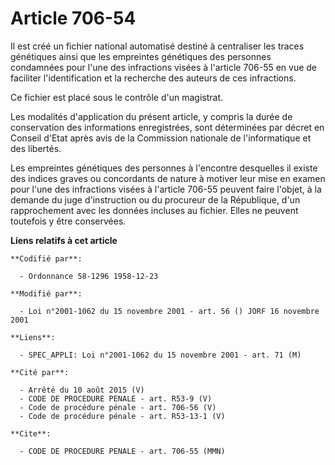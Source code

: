 # Article 706-54

Il est créé un fichier national automatisé destiné à centraliser les traces génétiques ainsi que les empreintes génétiques
des personnes condamnées pour l'une des infractions visées à l'article 706-55 en vue de faciliter l'identification et la
recherche des auteurs de ces infractions.

Ce fichier est placé sous le contrôle d'un magistrat.

Les modalités d'application du présent article, y compris la durée de conservation des informations enregistrées, sont
déterminées par décret en Conseil d'Etat après avis de la Commission nationale de l'informatique et des libertés.

Les empreintes génétiques des personnes à l'encontre desquelles il existe des indices graves ou concordants de nature à
motiver leur mise en examen pour l'une des infractions visées à l'article 706-55 peuvent faire l'objet, à la demande du juge
d'instruction ou du procureur de la République, d'un rapprochement avec les données incluses au fichier. Elles ne peuvent
toutefois y être conservées.

**Liens relatifs à cet article**

	**Codifié par**:

	  - Ordonnance 58-1296 1958-12-23

	**Modifié par**:

	  - Loi n°2001-1062 du 15 novembre 2001 - art. 56 () JORF 16 novembre 2001

	**Liens**:

	  - SPEC_APPLI: Loi n°2001-1062 du 15 novembre 2001 - art. 71 (M)

	**Cité par**:

	  - Arrêté du 10 août 2015 (V)
	  - CODE DE PROCEDURE PENALE - art. R53-9 (V)
	  - Code de procédure pénale - art. 706-56 (V)
	  - Code de procédure pénale - art. R53-13-1 (V)

	**Cite**:

	  - CODE DE PROCEDURE PENALE - art. 706-55 (MMN)
